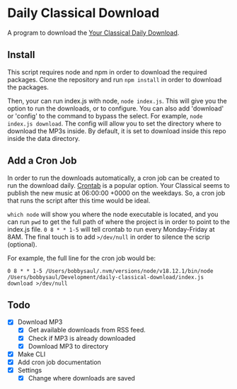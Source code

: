 # Daily Classical Download

A program to download the
[Your Classical Daily Download](https://www.yourclassical.org/daily-download).

## Install

This script requires node and npm in order to download the required packages.
Clone the repository and run `npm install` in order to download the packages.

Then, your can run index.js with node, `node index.js`. This will give you the
option to run the downloads, or to configure. You can also add 'download' or
'config' to the command to bypass the select. For example,
`node index.js download`. The config will allow you to set the directory where
to download the MP3s inside. By default, it is set to download inside this repo
inside the data directory.

## Add a Cron Job

In order to run the downloads automatically, a cron job can be created to run
the download daily. [Crontab](http://crontab.org/) is a popular option. Your
Classical seems to publish the new music at 06:00:00 +0000 on the weekdays. So,
a cron job that runs the script after this time would be ideal.

`which node` will show  you where the node executable is located, and you can
run `pwd` to get the full path of where the project is in order to point to the
index.js file. `0 8 * * 1-5` will tell crontab to run every Monday-Friday at
8AM. The final touch is to add `>/dev/null` in order to silence the scrip
(optional).

For example, the full line for the cron job would be:
```
0 8 * * 1-5 /Users/bobbysaul/.nvm/versions/node/v18.12.1/bin/node /Users/bobbysaul/Development/daily-classical-download/index.js download >/dev/null
```

## Todo

- [x] Download MP3
  - [x] Get available downloads from RSS feed.
  - [x] Check if MP3 is already downloaded
  - [x] Download MP3 to directory
- [x] Make CLI
- [x] Add cron job documentation
- [x] Settings
  - [x] Change where downloads are saved
